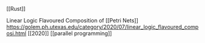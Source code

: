 [[Rust]]

Linear Logic Flavoured Composition of [[Petri Nets]] https://golem.ph.utexas.edu/category/2020/07/linear_logic_flavoured_composi.html [[2020]] [[parallel programming]]